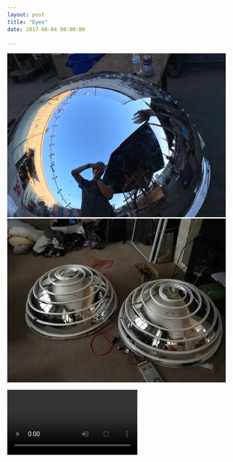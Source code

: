 ```yaml
---
layout: post
title: "Eyes"
date: 2017-08-04 00:00:00

---
```


<span class="image main"><img src="/images/eyes1.jpg" alt="" /></span>
<span class="image main"><img src="/images/eyes2.jpg" alt="" /></span>

<video class="image main" controls>
    <source src="/video/eyes3.mp4" type="video/mp4">
    Your browser does not support the video tag.
</video>
